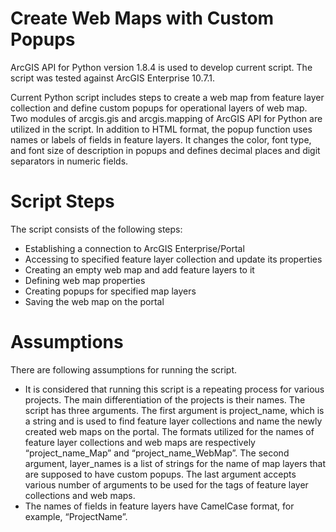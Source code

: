 # Create Web Maps with Custom Popups
ArcGIS API for Python version 1.8.4 is used to develop current script. The script was tested against ArcGIS Enterprise 10.7.1. 

Current Python script includes steps to create a web map from feature layer collection and define custom popups for operational layers of web map. Two modules of arcgis.gis and arcgis.mapping of ArcGIS API for Python are utilized in the script. In addition to HTML format, the popup function uses names or labels of fields in feature layers. It changes the color, font type, and font size of description in popups and defines decimal places and digit separators in numeric fields. 

# Script Steps
The script consists of the following steps:
- Establishing a connection to ArcGIS Enterprise/Portal
- Accessing to specified feature layer collection and update its properties
- Creating an empty web map and add feature layers to it
- Defining web map properties
- Creating popups for specified map layers
- Saving the web map on the portal

# Assumptions
There are following assumptions for running the script. 
- It is considered that running this script is a repeating process for various projects. The main differentiation of the projects is their names. The script has three arguments. The first argument is project_name, which is a string and is used to find feature layer collections and name the newly created web maps on the portal. The formats utilized for the names of feature layer collections and web maps are respectively “project_name_Map” and “project_name_WebMap”. The second argument, layer_names is a list of strings for the name of map layers that are supposed to have custom popups. The last argument accepts various number of arguments to be used for the tags of feature layer collections and web maps. 
- The names of fields in feature layers have CamelCase format, for example, “ProjectName”. 

